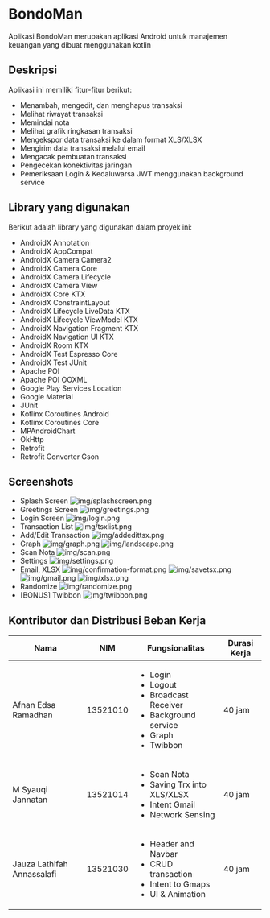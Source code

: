 # BondoMan
Aplikasi BondoMan merupakan aplikasi Android untuk manajemen keuangan yang dibuat menggunakan kotlin

## Deskripsi 
Aplikasi ini memiliki fitur-fitur berikut:
- Menambah, mengedit, dan menghapus transaksi
- Melihat riwayat transaksi
- Memindai nota
- Melihat grafik ringkasan transaksi
- Mengekspor data transaksi ke dalam format XLS/XLSX
- Mengirim data transaksi melalui email
- Mengacak pembuatan transaksi
- Pengecekan konektivitas jaringan
- Pemeriksaan Login & Kedaluwarsa JWT menggunakan background service

## Library yang digunakan
Berikut adalah library yang digunakan dalam proyek ini:
- AndroidX Annotation
- AndroidX AppCompat
- AndroidX Camera Camera2
- AndroidX Camera Core
- AndroidX Camera Lifecycle
- AndroidX Camera View
- AndroidX Core KTX
- AndroidX ConstraintLayout
- AndroidX Lifecycle LiveData KTX
- AndroidX Lifecycle ViewModel KTX
- AndroidX Navigation Fragment KTX
- AndroidX Navigation UI KTX
- AndroidX Room KTX
- AndroidX Test Espresso Core
- AndroidX Test JUnit
- Apache POI
- Apache POI OOXML
- Google Play Services Location
- Google Material
- JUnit
- Kotlinx Coroutines Android
- Kotlinx Coroutines Core
- MPAndroidChart
- OkHttp
- Retrofit
- Retrofit Converter Gson



## Screenshots
- Splash Screen
![img/splashscreen.png](img/splashscreen.png)
- Greetings Screen
![img/greetings.png](img/greetings.png)
- Login Screen
![img/login.png](img/login.png)
- Transaction List
![img/tsxlist.png](img/tsxlist.png)
- Add/Edit Transaction
![img/addedittsx.png](img/addedittsx.png)
- Graph
![img/graph.png](img/graph.png)
![img/landscape.png](img/landscape.png)
- Scan Nota
![img/scan.png](img/scan.png)
- Settings
![img/settings.png](img/settings.png)
- Email, XLSX
![img/confirmation-format.png](img/confirmation-format.png)
![img/savetsx.png](img/savetsx.png)
![img/gmail.png](img/gmail.png)
![img/xlsx.png](img/xlsx.png)
- Randomize
![img/randomize.png](img/randomize.png)
- [BONUS] Twibbon
![img/twibbon.png](img/twibbon.png)

## Kontributor dan Distribusi Beban Kerja 
| Nama                    | NIM | Fungsionalitas | Durasi Kerja |
|--------------------------|------------|---------------|-------|
| Afnan Edsa Ramadhan | 13521010  | <ul> <li> Login </li> <li> Logout</li> <li> Broadcast Receiver </li><li> Background service </li> <li> Graph </li><li> Twibbon </li> </ul>              | 40 jam|
| M Syauqi Jannatan          | 13521014  | <ul>  <li> Scan Nota </li> <li> Saving Trx into XLS/XLSX </li> <li> Intent Gmail </li> <li> Network Sensing </li> </ul>             | 40 jam |
|    Jauza Lathifah Annassalafi     | 13521030  | <ul> <li> Header and Navbar </li> <li> CRUD transaction </li> </li><li> Intent to Gmaps </li> <li> UI & Animation </li> </ul>            | 40 jam|